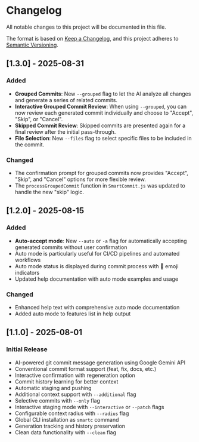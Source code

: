 # Changelog

All notable changes to this project will be documented in this file.

The format is based on [Keep a Changelog](https://keepachangelog.com/en/1.0.0/),
and this project adheres to [Semantic Versioning](https://semver.org/spec/v2.0.0.html).

## [1.3.0] - 2025-08-31

### Added
- **Grouped Commits**: New `--grouped` flag to let the AI analyze all changes and generate a series of related commits.
- **Interactive Grouped Commit Review**: When using `--grouped`, you can now review each generated commit individually and choose to "Accept", "Skip", or "Cancel".
- **Skipped Commit Review**: Skipped commits are presented again for a final review after the initial pass-through.
- **File Selection**: New `--files` flag to select specific files to be included in the commit.

### Changed
- The confirmation prompt for grouped commits now provides "Accept", "Skip", and "Cancel" options for more flexible review.
- The `processGroupedCommit` function in `SmartCommit.js` was updated to handle the new "skip" logic.

## [1.2.0] - 2025-08-15

### Added
- **Auto-accept mode**: New `--auto` or `-a` flag for automatically accepting generated commits without user confirmation
- Auto mode is particularly useful for CI/CD pipelines and automated workflows
- Auto mode status is displayed during commit process with 🤖 emoji indicators
- Updated help documentation with auto mode examples and usage

### Changed
- Enhanced help text with comprehensive auto mode documentation
- Added auto mode to features list in help output

## [1.1.0] - 2025-08-01

### Initial Release
- AI-powered git commit message generation using Google Gemini API
- Conventional commit format support (feat, fix, docs, etc.)
- Interactive confirmation with regeneration option
- Commit history learning for better context
- Automatic staging and pushing
- Additional context support with `--additional` flag
- Selective commits with `--only` flag
- Interactive staging mode with `--interactive` or `--patch` flags
- Configurable context radius with `--radius` flag
- Global CLI installation as `smartc` command
- Generation tracking and history preservation
- Clean data functionality with `--clean` flag